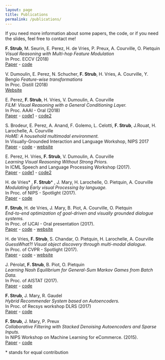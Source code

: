 ```yaml
---
layout: page
title: Publications
permalink: /publications/
---
```


If you need more information about some papers, the code, or if you need the slides, feel free to contact me!

 **F. Strub**, M. Seurin, E. Perez, H. de Vries, P. Preux, A. Courville, O. Pietquin<br/>
*Visual Reasoning with Multi-hop Feature Modulation* <br/>
In Proc. ECCV (2018) <br/>
[Paper](https://arxiv.org/abs/1709.07871) - [code](https://github.com/fstrub95/guesswhat) 

V. Dumoulin, E. Perez, N. Schucher, **F. Strub**, H. Vries, A. Courville, Y. Bengio
*Feature-wise transformations* <br/>
In Proc. Distill (2018) <br/>
[Website](https://distill.pub/2018/feature-wise-transformations/) 

E. Perez, **F. Strub**, H. Vries, V. Dumoulin, A. Courville <br/>
*FiLM: Visual Reasoning with a General Conditioning Layer.* <br/>
In Proc. AAAI - Oral (2018) <br/>
[Paper](https://arxiv.org/abs/1709.07871) - [code1](https://github.com/ethanjperez/film) - [code2](https://github.com/GuessWhatGame/clevr)

S. Brodeur, E. Perez, A. Anand, F. Golemo, L. Celotti, **F. Strub**, J.Rouat, H. Larochelle, A. Courville <br/>
*HoME: A household multimodal environment.* <br/>
In Visually-Grounded Interaction and Language Workshop, NIPS 2017 <br/>
[Paper](https://arxiv.org/abs/1711.11017) - [code](https://github.com/HoME-Platform/home-platform) - [website](https://home-platform.github.io/)

E. Perez, H. Vries, **F. Strub**, V. Dumoulin, A. Courville <br/>
*Learning Visual Reasoning Without Strong Priors.* <br/>
In ICML Speech and Language Processing Workshop (2017). <br/>
[Paper](https://arxiv.org/abs/1707.03017) - [code1](https://github.com/ethanjperez/film) - [code2](https://github.com/GuessWhatGame/clevr)

H. de Vries\* , **F. Strub**\* , J. Mary, H. Larochelle, O. Pietquin, A. Courville <br/>
*Modulating Early visual Processing by language.* <br/>
In Proc. of NIPS - Spotlight (2017). <br/>
[Paper](https://arxiv.org/abs/1707.00683) - [code](https://github.com/GuessWhatGame) 

**F. Strub**, H. de Vries, J. Mary, B. Piot, A. Courville, O. Pietquin <br/>
*End-to-end optimization of goal-driven and visually grounded dialogue systems.* <br/>
In Proc. of IJCAI  - Oral presentation (2017).<br/>
[Paper](https://arxiv.org/abs/1703.05423) - [code](https://github.com/GuessWhatGame/guesswhat) - [website](https://guesswhat.ai/)

H. de Vries, **F. Strub**, S. Chandar, O. Pietquin, H. Larochelle, A. Courville <br/>
*GuessWhat?! Visual object discovery through multi-modal dialogue.* <br/>
In Proc. of CVPR - Spotlight (2017). <br/>
[Paper](https://arxiv.org/abs/1611.08481) - [code](https://github.com/GuessWhatGame/guesswhat) - [website](https://guesswhat.ai/)

J. Pérolat, **F. Strub**, B. Piot, O. Pietquin <br/>
*Learning Nash Equilibrium for General-Sum Markov Games from Batch Data.* <br/>
In Proc. of AISTAT (2017). <br/>
[Paper](https://arxiv.org/abs/1606.08718) - [code](https://github.com/fstrub95/nashnetwork)

**F. Strub**, J. Mary, R. Gaudel <br/>
*Hybrid Recommender System based on Autoencoders.* <br/>
In Proc. of Recsys workshop DLRS (2017) <br/>
[Paper](https://arxiv.org/abs/1606.07659) - [code](https://github.com/fstrub95/Autoencoders_cf) 

**F. Strub**, J. Mary, P. Preux <br/> 
*Collaborative Filtering with Stacked Denoising Autoencoders and Sparse Inputs.* <br/>
In NIPS Workshop on Machine Learning for eCommerce. (2015). <br/>
[Paper](https://hal.archives-ouvertes.fr/hal-01256422/document) - [code](https://github.com/fstrub95/Autoencoders_cf)

\* stands for equal contribution
